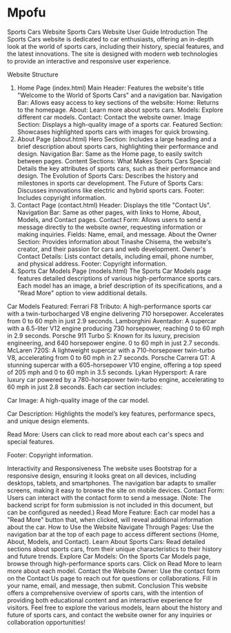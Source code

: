 # Mpofu
Sports Cars Website 
Sports Cars Website User Guide
Introduction
The Sports Cars website is dedicated to car enthusiasts, offering an in-depth look at the world of sports cars, including their history, special features, and the latest innovations. The site is designed with modern web technologies to provide an interactive and responsive user experience.

Website Structure
1. Home Page (index.html)
Main Header: Features the website's title "Welcome to the World of Sports Cars" and a navigation bar.
Navigation Bar: Allows easy access to key sections of the website:
Home: Returns to the homepage.
About: Learn more about sports cars.
Models: Explore different car models.
Contact: Contact the website owner.
Image Section: Displays a high-quality image of a sports car.
Featured Section: Showcases highlighted sports cars with images for quick browsing.
2. About Page (about.html)
Hero Section: Includes a large heading and a brief description about sports cars, highlighting their performance and design.
Navigation Bar: Same as the Home page, to easily switch between pages.
Content Sections:
What Makes Sports Cars Special: Details the key attributes of sports cars, such as their performance and design.
The Evolution of Sports Cars: Describes the history and milestones in sports car development.
The Future of Sports Cars: Discusses innovations like electric and hybrid sports cars.
Footer: Includes copyright information.
3. Contact Page (contact.html)
Header: Displays the title "Contact Us".
Navigation Bar: Same as other pages, with links to Home, About, Models, and Contact pages.
Contact Form: Allows users to send a message directly to the website owner, requesting information or making inquiries.
Fields: Name, email, and message.
About the Owner Section: Provides information about Tinashe Chisema, the website's creator, and their passion for cars and web development.
Owner's Contact Details: Lists contact details, including email, phone number, and physical address.
Footer: Copyright information.
4. Sports Car Models Page (models.html)
The Sports Car Models page features detailed descriptions of various high-performance sports cars. Each model has an image, a brief description of its specifications, and a "Read More" option to view additional details.

Car Models Featured:
Ferrari F8 Tributo: A high-performance sports car with a twin-turbocharged V8 engine delivering 710 horsepower. Accelerates from 0 to 60 mph in just 2.9 seconds.
Lamborghini Aventador: A supercar with a 6.5-liter V12 engine producing 730 horsepower, reaching 0 to 60 mph in 2.9 seconds.
Porsche 911 Turbo S: Known for its luxury, precision engineering, and 640 horsepower engine. 0 to 60 mph in just 2.7 seconds.
McLaren 720S: A lightweight supercar with a 710-horsepower twin-turbo V8, accelerating from 0 to 60 mph in 2.7 seconds.
Porsche Carrera GT: A stunning supercar with a 605-horsepower V10 engine, offering a top speed of 205 mph and 0 to 60 mph in 3.5 seconds.
Lykan Hypersport: A rare luxury car powered by a 780-horsepower twin-turbo engine, accelerating to 60 mph in just 2.8 seconds.
Each car section includes:

Car Image: A high-quality image of the car model.

Car Description: Highlights the model’s key features, performance specs, and unique design elements.

Read More: Users can click to read more about each car's specs and special features.

Footer: Copyright information.

Interactivity and Responsiveness
The website uses Bootstrap for a responsive design, ensuring it looks great on all devices, including desktops, tablets, and smartphones.
The navigation bar adapts to smaller screens, making it easy to browse the site on mobile devices.
Contact Form: Users can interact with the contact form to send a message. (Note: The backend script for form submission is not included in this document, but can be configured as needed.)
Read More Feature: Each car model has a "Read More" button that, when clicked, will reveal additional information about the car.
How to Use the Website
Navigate Through Pages: Use the navigation bar at the top of each page to access different sections (Home, About, Models, and Contact).
Learn About Sports Cars: Read detailed sections about sports cars, from their unique characteristics to their history and future trends.
Explore Car Models: On the Sports Car Models page, browse through high-performance sports cars. Click on Read More to learn more about each model.
Contact the Website Owner: Use the contact form on the Contact Us page to reach out for questions or collaborations. Fill in your name, email, and message, then submit.
Conclusion
This website offers a comprehensive overview of sports cars, with the intention of providing both educational content and an interactive experience for visitors. Feel free to explore the various models, learn about the history and future of sports cars, and contact the website owner for any inquiries or collaboration opportunities!
